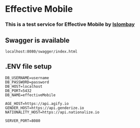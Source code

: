 # Effective Mobile
### This is a test service for Effective Mobile by [Islombay](https://t.me/islombay)

## Swagger is available
`localhost:8080/swagger/index.html`

## .ENV file setup
```
DB_USERNAME=username
DB_PASSWORD=password
DB_HOST=localhost
DB_PORT=5432
DB_NAME=effectiveMobile

AGE_HOST=https://api.agify.io
GENDER_HOST=https://api.genderize.io
NATIONALITY_HOST=https://api.nationalize.io

SERVER_PORT=8080
```